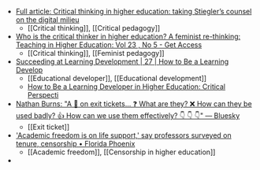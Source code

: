 - [Full article: Critical thinking in higher education: taking Stiegler’s counsel on the digital milieu](https://www.tandfonline.com/doi/full/10.1080/14681366.2023.2183983#abstract)
	- [[Critical thinking]], [[Critical pedagogy]]
- [Who is the critical thinker in higher education? A feminist re-thinking: Teaching in Higher Education: Vol 23 , No 5 - Get Access](https://www.tandfonline.com/doi/full/10.1080/13562517.2018.1454419)
	- [[Critical thinking]], [[Feminist pedagogy]]
- [Succeeding at Learning Development | 27 | How to Be a Learning Develop](https://www.taylorfrancis.com/chapters/oa-edit/10.4324/9781003433347-27/succeeding-learning-development-sonia-hood?context=ubx&refId=00e92b9f-330a-47df-a918-69afecdc66ef)
	- [[Educational developer]], [[Educational development]]
	- [How to Be a Learning Developer in Higher Education: Critical Perspecti](https://www.routledge.com/How-to-Be-a-Learning-Developer-in-Higher-Education-Critical-Perspectives/Syska-Buckley/p/book/9781032560076)
- [Nathan Burns: "A 🧵 on exit tickets... ❓ What are they? ❌ How can they be used badly? 👍 How can we use them effectively? 👇 👇 👇" — Bluesky](https://bsky.app/profile/mrmetacognition.bsky.social/post/3l4pynztsxr2a)
	- [[Exit ticket]]
- ['Academic freedom is on life support,' say professors surveyed on tenure, censorship • Florida Phoenix](https://floridaphoenix.com/2024/09/16/academic-freedom-is-on-life-support-say-professors-surveyed-on-tenure-censorship/?emci=25f235e7-8a73-ef11-991a-6045bda8aae9&emdi=d9c5a2ed-2074-ef11-991a-6045bda8aae9&ceid=554170)
	- [[Academic freedom]], [[Censorship in higher education]]
-